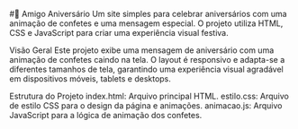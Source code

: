 #🎉 Amigo Aniversário
Um site simples para celebrar aniversários com uma animação de confetes e uma mensagem especial. O projeto utiliza HTML, CSS e JavaScript para criar uma experiência visual festiva.

Visão Geral
Este projeto exibe uma mensagem de aniversário com uma animação de confetes caindo na tela. O layout é responsivo e adapta-se a diferentes tamanhos de tela, garantindo uma experiência visual agradável em dispositivos móveis, tablets e desktops.

Estrutura do Projeto
index.html: Arquivo principal HTML.
estilo.css: Arquivo de estilo CSS para o design da página e animações.
animacao.js: Arquivo JavaScript para a lógica de animação dos confetes.
